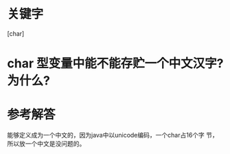 # 关键字

[char]

# char 型变量中能不能存贮一个中文汉字?为什么?

# 参考解答

能够定义成为一个中文的，因为java中以unicode编码，一个char占16个字
节，所以放一个中文是没问题的。